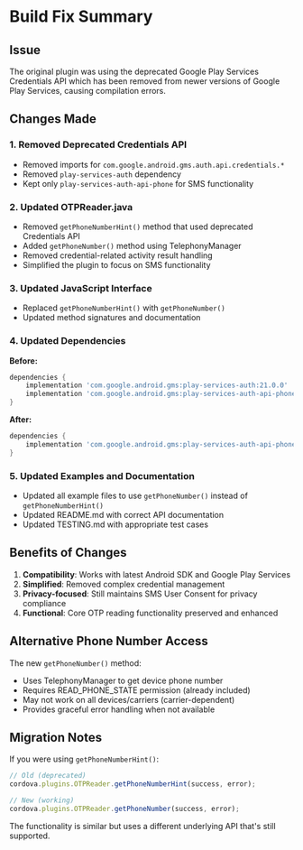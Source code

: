 # Build Fix Summary

## Issue
The original plugin was using the deprecated Google Play Services Credentials API which has been removed from newer versions of Google Play Services, causing compilation errors.

## Changes Made

### 1. Removed Deprecated Credentials API
- Removed imports for `com.google.android.gms.auth.api.credentials.*`
- Removed `play-services-auth` dependency
- Kept only `play-services-auth-api-phone` for SMS functionality

### 2. Updated OTPReader.java
- Removed `getPhoneNumberHint()` method that used deprecated Credentials API
- Added `getPhoneNumber()` method using TelephonyManager
- Removed credential-related activity result handling
- Simplified the plugin to focus on SMS functionality

### 3. Updated JavaScript Interface
- Replaced `getPhoneNumberHint()` with `getPhoneNumber()`
- Updated method signatures and documentation

### 4. Updated Dependencies
**Before:**
```gradle
dependencies {
    implementation 'com.google.android.gms:play-services-auth:21.0.0'
    implementation 'com.google.android.gms:play-services-auth-api-phone:18.0.2'
}
```

**After:**
```gradle
dependencies {
    implementation 'com.google.android.gms:play-services-auth-api-phone:18.0.2'
}
```

### 5. Updated Examples and Documentation
- Updated all example files to use `getPhoneNumber()` instead of `getPhoneNumberHint()`
- Updated README.md with correct API documentation
- Updated TESTING.md with appropriate test cases

## Benefits of Changes

1. **Compatibility**: Works with latest Android SDK and Google Play Services
2. **Simplified**: Removed complex credential management
3. **Privacy-focused**: Still maintains SMS User Consent for privacy compliance
4. **Functional**: Core OTP reading functionality preserved and enhanced

## Alternative Phone Number Access

The new `getPhoneNumber()` method:
- Uses TelephonyManager to get device phone number
- Requires READ_PHONE_STATE permission (already included)
- May not work on all devices/carriers (carrier-dependent)
- Provides graceful error handling when not available

## Migration Notes

If you were using `getPhoneNumberHint()`:
```javascript
// Old (deprecated)
cordova.plugins.OTPReader.getPhoneNumberHint(success, error);

// New (working)
cordova.plugins.OTPReader.getPhoneNumber(success, error);
```

The functionality is similar but uses a different underlying API that's still supported.
